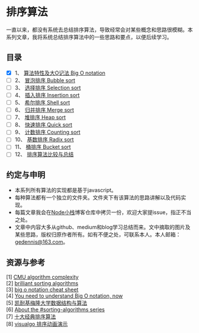 # 排序算法 
一直以来，都没有系统去总结排序算法，导致经常会对某些概念和思路很模糊。本系列文章，我将系统总结排序算法中的一些思路和要点，以便后续学习。 

## 目录
- [x] 1、 [算法特性及大O记法 Big O notation](1.big_O_nation/)  
- [ ] 2、 [冒泡排序 Bubble sort](2.BubbleSort/)  
- [ ] 3、 [选择排序 Selection sort](3.SelectionSort/)  
- [ ] 4、 [插入排序 Insertion sort](4.InsertionSort/)  
- [ ] 5、 [希尔排序 Shell sort](5.ShellSort/)  
- [ ] 6、 [归并排序 Merge sort](6.MergeSort/)  
- [ ] 7、 [堆排序 Heap sort](7.HeapSort/)  
- [ ] 8、 [快速排序 Quick sort](8.QuickSort/)  
- [ ] 9、 [计数排序 Counting sort](9.CountingSort/)  
- [ ] 10、 [基数排序 Radix sort](10.RadixSort/)  
- [ ] 11、 [桶排序 Bucket sort](11.BucketSort/)  
- [ ] 12、 [排序算法比较与总结](12.Summary/)  

## 约定与申明
- 本系列所有算法的实现都是基于javascript。
- 每种算法都有一个独立的文件夹。文件夹下有该算法的思路讲解以及代码实现。
- 每篇文章我会在[Node小栈](https://github.com/gedennis/node-tribe-blog)博客仓库中拷贝一份，欢迎大家提issue，指正不当之处。
- 文章中内容大多从github、medium和blog学习总结而来。文中摘取的图片及某些思路，版权归原作者所有。如有不便之处，可联系本人。本人邮箱：gedennis@163.com。

## 资源与参考

[1] [CMU algorithm complexity](https://www.cs.cmu.edu/~adamchik/15-121/lectures/Algorithmic%20Complexity/complexity.html)  
[2] [brilliant sorting algorithms](https://brilliant.org/wiki/sorting-algorithms/)  
[3] [big o notation cheat sheet](http://bigocheatsheet.com/)  
[4] [You need to understand Big O notation, now](https://hackernoon.com/you-need-to-understand-big-o-notation-now-4ada3d2ec93a)  
[5] [凯耐基梅隆大学数据结构与算法](https://www.cs.cmu.edu/~adamchik/15-121/lectures/)  
[6] [About the #sorting-algorithms series](http://blog.benoitvallon.com/sorting-algorithms-in-javascript/sorting-algorithms-in-javascript/)  
[7] [十大经典排序算法](https://github.com/hustcc/JS-Sorting-Algorithm)  
[8] [visualgo 排序动画演示](https://visualgo.net/zh/sorting?slide=1)
